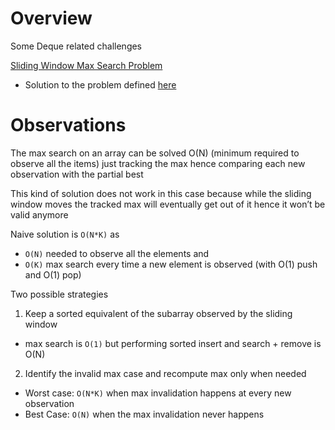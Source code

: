 
# Overview 

Some Deque related challenges 

[Sliding Window Max Search Problem](https://github.com/NicolaBernini/CPPSnippets1/blob/master/hackerrank/deque/deque_stl1.cpp)
- Solution to the problem defined [here](https://www.hackerrank.com/challenges/deque-stl/problem)


# Observations 

The max search on an array can be solved O(N) (minimum required to observe all the items) just tracking the max hence comparing each new observation with the partial best 

This kind of solution does not work in this case because while the sliding window moves the tracked max will eventually get out of it hence it won’t be valid anymore 

Naive solution is `O(N*K)` as 
- `O(N)` needed to observe all the elements and
- `O(K)`  max search every time a new element is observed (with O(1) push and O(1) pop)

Two possible strategies 
1. Keep a sorted equivalent of the subarray observed by the sliding window
- max search is `O(1)` but performing sorted insert and search + remove is O(N)

2. Identify the invalid max case and recompute max only when needed
- Worst case: `O(N*K)` when max invalidation happens at every new observation 
- Best Case: `O(N)` when the max invalidation never happens





